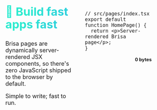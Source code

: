<script>
if(typeof window !== 'undefined') {
  import('./custom-counter.js');
}
</script>

<style>
.code-section:nth-child(odd) {
    h2 {
      background-image: linear-gradient(120deg, #2cebcf 30%, #2cc5e2);
    }

    a.nav {
        background-image: linear-gradient(120deg, #2cebcf 30%, #2cc5e2);
    }

    a.nav:hover {
        background-image: linear-gradient(120deg, #2cebcf 60%, #2cc5e2);
    }
}

.code-section:nth-child(even)  {
    h2 {
      background-image: linear-gradient(to right, rgb(69 177 228), rgb(96 108 226));
    }

    a.nav {
        background-image: linear-gradient(to right, rgb(69 177 228), rgb(96 108 226));
    }

    a.nav:hover {
        background-image: linear-gradient(to right, rgb(69 177 228), rgb(96 108 226 / 0.8));
    }
}

.code-section {
  display: flex;
  position: relative;
  height: 100%;
  gap: 20px;
  flex-wrap: wrap;
  margin: 50px 0;
  font-size: 18px;

  h2 {
    font-size: 2.25rem;
    line-height: 2.5rem;
    font-weight: 700;
    background-clip: text;
    color: rgba(0, 0, 0, 0);
    margin-bottom: 30px;
  }

  .code:not(.start) {
    margin-top: 70px;
  }

  .start {
    display: flex;
    gap: 10px;
    justify-content: flex-start;
    align-items: center;

    a.nav {
      padding: 20px;
      margin: 0;
      box-shadow: 1px 1px 5px 0 var(--shadow-color);
    }
  }

  .code .language-tsx, .code .language-sh, .demo, .get-started{
    box-shadow: 1px 1px 5px 0 var(--shadow-color);
  }

  .code,
  .info {
    flex: 1;
    max-width: 90%;
  }

  .info {
    position: sticky;
    padding: 20px;
    margin-left: 25px;
  }
}

.code-section:first-child {
  margin-top: 0;
}

.demo {
  background-color: oklch(from var(--home-bg) l c h / 0.1);
  padding: 20px;
  border-radius: 5px;
  max-width: max-content;
}

a.nav {
  display: block;
  width: fit-content;
  padding: 10px 20px;
  border-radius: 5px;
  margin-top: 20px;
  color: black !important;
  opacity: 0.8;
  text-decoration: none;
  text-wrap: nowrap;
}

a.nav:hover {
  color: #000000bb !important;
}

custom-counter {
  font-weight: bold;
}

.bytes {
  font-size: 0.8em;
  font-weight: bold;
  text-align: right;
}

@media (max-width: 922px) {
  .code-section {
    flex-direction: column;
  }

  .info {
    order: -1;
  }

  .start {
    flex-direction: column;
  }
}

@media  (max-width: 900px) {
  .code-section {
    flex-wrap: nowrap;
    overflow-x: auto;
    white-space: pre-wrap; /* Allows code to wrap within the container */
    word-wrap: break-word; /* Break long words to fit within the container */
    gap: 5px;
    flex-wrap: wrap;
    margin: 0;

    .code:not(.start) {
      margin-top: 20px;
    }

    .info,
    .code {
      margin: auto;
      padding: 5px;
    }

    .code {
      font-size: 0.9rem;
    }

    a, .demo {
      margin: 20px auto;
    }
  }
}

</style>

<div class="code-section">

<div class="info">

## 🚀 Build fast apps fast

Brisa pages are dynamically server-rendered JSX components, so there's zero JavaScript shipped to the browser by default.

Simple to write; fast to run.

</div>

<div class="code">

```tsx
// src/pages/index.tsx
export default function HomePage() {
  return <p>Server-rendered Brisa page</p>;
}
```

<p class="bytes">0 bytes</p>

</div>

</div>

<div class="code-section">

<div class="code">

```tsx
// src/pages/index.tsx
export default function HomePage() {
  return <custom-counter start={5} />;
}
```

```tsx
// src/web-components/custom-counter.tsx
function CustomCounter(props, { state }) {
  const count = state(props.start || 0);

  return (
    <>
      <div>Counter: {count.value}</div>
      <button onClick={() => count.value++}>
        Increment
      </button>
      <button onClick={() => count.value--}>
        Decrement
      </button>
    </>
  );
}

export default CustomCounter;
```

<p class="bytes">+3 KB</p>

</div>

<div class="info">

## 🏝️ Web Component island-based

In Brisa everything by default runs only on the server, except the `src/web-components` folder that also runs on the client. Web components are rendered on the server (SSR) and hydrated on the client using native Web APIs, as they are transformed into Web Components with Signals.

<div class="demo">
  <custom-counter start="5"></custom-counter>
</div>

<a class="nav" href="/building-your-application/components-details/web-components">
More about Web Components
</a>

</div>

</div>

<div class="code-section">

<div class="info">

## 📲 Browser-events on Server

Brisa mixes ideas from React's "Server Actions" and HTMX concepts. With Brisa, you can handle all browser events on the server, such as forms, click events, etc. In addition, we offer some extra HTML attributes to manage debounces, optimistic updates, etc.

The idea is that if you want you can create a SPA without Web Components, only with the weight of the Brisa RPC to make the connection with the server.

<a class="nav" href="/building-your-application/data-management/server-actions">
  More about Server Actions
</a>

</div>

<div class="code">

```tsx
// src/pages/index.tsx
export default function HomePage() {
  function handleInput(event) {
    // This console.log will run on the server
    console.log(event.target.value);
  }

  return (
    <input 
      type="text" 
      onInput={handleInput} 
      debounceInput={400} 
    />
  );
}
```

<p class="bytes">+2 KB <small>(RPC code)</small></p>

</div>

</div>

<div class="code-section">

<div class="code">

```tsx
// src/pages/index.tsx
export default function HomePage() {
  return <I18nExample />;
}

function I18nExample({}, { i18n: { t, lang } }) {
  console.log(lang); // en-US
  return (
    <p>
      {/* Hello, Brisa! */}
      {t("hello-key", { name: "Brisa" })}
    </p>
  );
}
```

<p class="bytes">+0 B <small>(Server Components)</small><br /> +800 B <small>(Web Components)</small></p>

</div>

<div class="info">

## 🌐 Full i18n support

Brisa has a built-in internationalization (i18n) support that allows you to translate your text and routing, carrying only the translations you consume.

<a class="nav" href="/building-your-application/routing/internationalization">
 More about i18n
</a>

</div>

</div>
